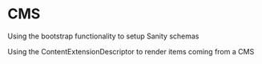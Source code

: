 # CMS

Using the bootstrap functionality to setup Sanity schemas

Using the ContentExtensionDescriptor to render items coming from a CMS
